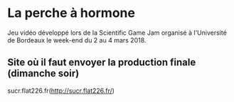 
# La perche à hormone

Jeu vidéo développé lors de la Scientific Game Jam organisé à l'Université de Bordeaux le week-end du 2 au 4 mars 2018.

## Site où il faut envoyer la production finale (dimanche soir)
sucr.flat226.fr(http://sucr.flat226.fr/)
